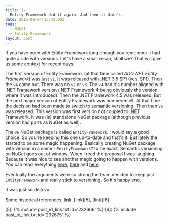 ```yaml
---
title: |-
  Entity Framework did it again. And then it didn't.
date: 2015-08-04T15:43:00Z
tags:
  - NuGet
  - Entity Framework
layout: post
---
```

If you have been with Entity Framework long enough you remember it had quite a ride with versions. Let's have a small recap, shall we? That will give us some context for recent days.

<!-- excerpt -->

The first version of Entity Framework (at that time called _ADO.NET Entity Framework_) was just `v1`. It was released with .NET 3.5 SP1 (yes, SP1). Then the `v4` came out. There was no `v2` or `v3`. The `v4` had it's number aligned with .NET Framework version (.NET Framework 4 being obviously the version where it was introduced). Then the .NET Framework 4.5 was released. But the next major version of Entity Framework was numbered `v5`. At that time the decision had been made to switch to semantic versioning. Then then `v6` was released. This version was first version not coupled to .NET Framework. It was (is) standalone NuGet package (although previous version had parts as NuGet as well).

The `v6` NuGet package is called `EntityFramework`. I would say a good choice. So you're keeping this one up-to-date and that's it. But lately the started to be some magic happening. Basically creating NuGet package with version in a name - `EntityFramework7` to be exact. Semantic versioning on NuGet goes out of window. When I read the proposal I was laughing. Because it was nice to see another magic going to happen with versions. You can read everything [here][1], [here][2] and [here][3].

Eventually the arguments were so strong the team decided to keep just `EntityFramework` and really stick to versioning. So it's happy end.

It was just so déjà vu.

Some historical references: [link][4], [link][5], [link][6].

[1]: https://github.com/aspnet/EntityFramework/issues/2508
[2]: https://github.com/aspnet/Announcements/issues/42
[3]: https://github.com/aspnet/EntityFramework/wiki/NuGet-Package-Naming
[4]: http://thedatafarm.com/blog/data-access/ef4-ef4-ef4/
[5]: {% include post_id_link.txt id='232666' %}
[6]: {% include post_id_link.txt id='232675' %}